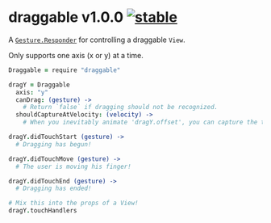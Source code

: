 
# draggable v1.0.0 [![stable](http://badges.github.io/stability-badges/dist/stable.svg)](http://github.com/badges/stability-badges)

A [`Gesture.Responder`](https://github.com/aleclarson/gesture#gestureresponder) for controlling a draggable `View`.

Only supports one axis (x or y) at a time.

```coffee
Draggable = require "draggable"

dragY = Draggable
  axis: "y"
  canDrag: (gesture) ->
    # Return `false` if dragging should not be recognized.
  shouldCaptureAtVelocity: (velocity) ->
    # When you inevitably animate 'dragY.offset', you can capture the touch at high animation velocity!

dragY.didTouchStart (gesture) ->
  # Dragging has begun!

dragY.didTouchMove (gesture) ->
  # The user is moving his finger!

dragY.didTouchEnd (gesture) ->
  # Dragging has ended!

# Mix this into the props of a View!
dragY.touchHandlers
```
